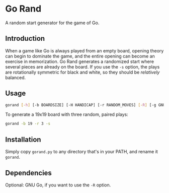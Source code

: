 # Go Rand

A random start generator for the game of Go.

## Introduction

When a game like Go is always played from an empty board, opening theory can
begin to dominate the game, and the entire opening can become an exercise in
memorization. Go Rand generates a randomized start where several pieces are
already on the board. If you use the `-s` option, the plays are rotationally
symmetric for black and white, so they should be _relatively_ balanced.

## Usage

```sh
gorand [-h] [-b BOARDSIZE] [-H HANDICAP] [-r RANDOM_MOVES] [-R] [-g GNUGO_OPTIONS]
```

To generate a 19x19 board with three random, paired plays:

```sh
gorand -b 19 -r 3 -s
```

## Installation

Simply copy `gorand.py` to any directory that's in your PATH, and rename it `gorand`.

## Dependencies

Optional: GNU Go, if you want to use the `-R` option.
